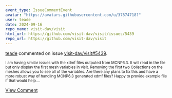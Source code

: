 ```yaml
---
event_type: IssueCommentEvent
avatar: "https://avatars.githubusercontent.com/u/37874718?"
user: teade
date: 2024-09-16
repo_name: visit-dav/visit
html_url: https://github.com/visit-dav/visit/issues/5439
repo_url: https://github.com/visit-dav/visit
---
```


<a href='https://github.com/teade' target='_blank'>teade</a> commented on issue <a href='https://github.com/visit-dav/visit/issues/5439' target='_blank'>visit-dav/visit#5439</a>.

<small>I am having similar issues with the xdmf files outputed from MCNP6.3. It will read in the file but only display the first mesh variables in visit. Removing the first two Collections on the meshes allows you to see all of the variables. Are there any plans to fix this and have a more robust way of handling MCNP6.3 generated xdmf files? Happy to provide example file if that would help....</small>

<a href='https://github.com/visit-dav/visit/issues/5439' target='_blank'>View Comment</a>